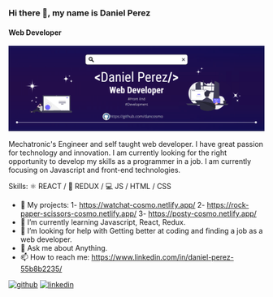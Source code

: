 ### Hi there 👋, my name is Daniel Perez
#### Web Developer
![Web Developer](https://github.com/dancosmo/dancosmo/blob/main/banner-1.PNG)

Mechatronic's Engineer and self taught web developer. I have great passion for technology and innovation. I am currently looking for the right opportunity to develop my skills as a programmer in a job. I am currently focusing on Javascript and front-end technologies.

Skills: ⚛  REACT / 🌌 REDUX / 💻 JS / HTML / CSS

- 🔭 My projects: 
  1- https://watchat-cosmo.netlify.app/ 
  2- https://rock-paper-scissors-cosmo.netlify.app/
  3- https://posty-cosmo.netlify.app/
- 🌱 I’m currently learning Javascript, React, Redux. 
- 🤔 I’m looking for help with Getting better at coding and finding a job as a web developer. 
- 💬 Ask me about Anything. 
- 📫 How to reach me: https://www.linkedin.com/in/daniel-perez-55b8b2235/ 


[<img src='https://cdn.jsdelivr.net/npm/simple-icons@3.0.1/icons/github.svg' alt='github' height='40'>](https://github.com/https://github.com/dancosmo)  [<img src='https://cdn.jsdelivr.net/npm/simple-icons@3.0.1/icons/linkedin.svg' alt='linkedin' height='40'>](https://www.linkedin.com/in/https://www.linkedin.com/in/daniel-perez-55b8b2235//)  

